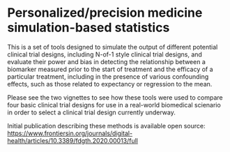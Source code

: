 # Personalized/precision medicine simulation-based statistics 

This is a set of tools designed to simulate the output of different potential clinical trial designs, including N-of-1 style clinical trial designs, and evaluate their power and bias in detecting the relationship between a biomarker measured prior to the start of treatment and the efficacy of a particular treatment, including in the presence of various confounding effects, such as those related to expectancy or regression to the mean. 

Please see the two vignettes to see how these tools were used to compare four basic clinical trial designs for use in a real-world biomedical scienario in order to select a clinical trial design currently underway. 

Initial publication describing these methods is available open source: https://www.frontiersin.org/journals/digital-health/articles/10.3389/fdgth.2020.00013/full 
